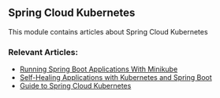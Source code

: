 ## Spring Cloud Kubernetes

This module contains articles about Spring Cloud Kubernetes

### Relevant Articles:

- [Running Spring Boot Applications With Minikube](https://www.baeldung.com/spring-boot-minikube)
- [Self-Healing Applications with Kubernetes and Spring Boot](https://www.baeldung.com/spring-boot-kubernetes-self-healing-apps)
- [Guide to Spring Cloud Kubernetes](https://www.baeldung.com/spring-cloud-kubernetes)
